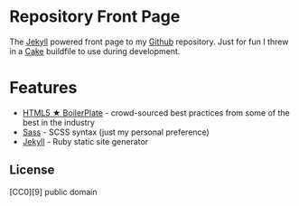 # Repository Front Page

The [Jekyll][1] powered front page to my [Github][2] repository. Just for fun I
threw in a [Cake][5] buildfile to use during development.

# Features

* [HTML5 &#x2605; BoilerPlate][4] - crowd-sourced best practices from some of the best in the industry
* [Sass][4] - SCSS syntax (just my personal preference)
* [Jekyll][2] - Ruby static site generator

## License

[CC0][9] public domain

 [1]: https://github.com/mojombo/jekyll (Jekyll blog-aware static site generator)
 [2]: https://github.com/ (Social collaboration through an online DVCS)
 [3]: http://html5boilerplate.com/ (HTML5 Boilerplate Homepage)
 [4]: http://sass-lang.com/ (Syntactically Awesome Stylesheets)
 [5]: https://github.com/jashkenas/coffee-script/wiki/%5BHowTo%5D-Compiling-and-Setting-Up-Build-Tools (Compiling and Setting Up Build Tools)